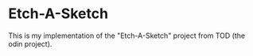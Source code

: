 # Etch-A-Sketch
This is my implementation of the "Etch-A-Sketch" project from TOD (the odin project).
